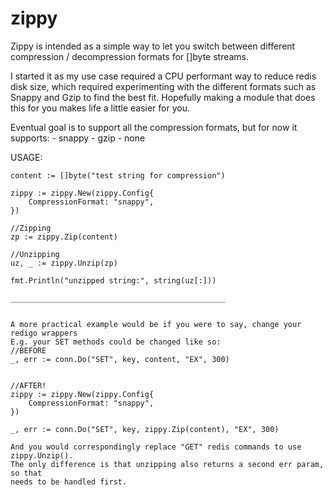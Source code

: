# zippy

Zippy is intended as a simple way to let you switch between different compression / decompression formats for []byte
streams.

I started it as my use case required a CPU performant way to reduce redis disk size, which required experimenting with
the different formats such as Snappy and Gzip to find the best fit. Hopefully making a module that does this for you
makes life a little easier for you.

Eventual goal is to support all the compression formats, but for now it supports:
    - snappy
    - gzip
    - none    

USAGE:    

	content := []byte("test string for compression")

	zippy := zippy.New(zippy.Config{
		CompressionFormat: "snappy",
	})
		
	//Zipping
	zp := zippy.Zip(content)

	//Unzipping
	uz, _ := zippy.Unzip(zp)

	fmt.Println("unzipped string:", string(uz[:]))

    ________________________________________________
    

    A more practical example would be if you were to say, change your redigo wrappers 
    E.g. your SET methods could be changed like so:
    //BEFORE
    _, err := conn.Do("SET", key, content, "EX", 300)
    

    //AFTER!
    zippy := zippy.New(zippy.Config{
        CompressionFormat: "snappy",
    })
    	
    _, err := conn.Do("SET", key, zippy.Zip(content), "EX", 300)
     
    And you would correspondingly replace "GET" redis commands to use zippy.Unzip().
    The only difference is that unzipping also returns a second err param, so that 
    needs to be handled first.
